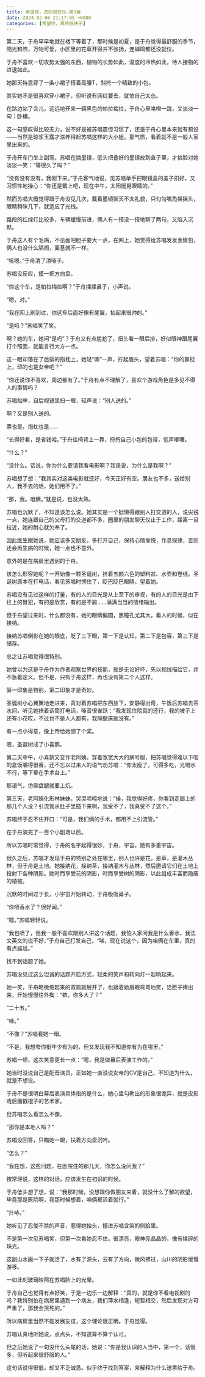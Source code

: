 ```yaml
---
title: 希望你，真的很快乐-第3章
date: 2024-02-06 21:17:05 +0800
categories: [希望你，真的很快乐]
---
```


第二天，于舟早早地就在楼下等着了，那时候是初夏，是于舟觉得最舒服的季节，阳光和煦，万物可爱，小区里的花草开得并不张扬，连蝉鸣都还没就位。

于舟不喜欢一切攻势太强的东西，植物的长势如此，温度的冷热如此，待人接物的进退如此。

她那天特意穿了一条小裙子搭着高腰T，斜挎一个精致的小包。

其实她不是很喜欢穿小裙子，但听说有网红要去，就怕自己太怂。

在路边站了会儿，远远地开来一辆黑色的帕拉梅拉，于舟心里咯噔一跳，又淡淡一句：卧槽。

这一句感叹得比较无力，说不好是被苏唱震惊习惯了，还是于舟心里本来就有预设——当然是琼浆玉露才滋养得起苏唱这样的大小姐。那气质，看着就不是一般人家里出来的。

于舟开车门坐上副驾，苏唱在摘墨镜，低头把叠好的墨镜放到盒子里，才抬脸对她淡淡一笑：“等很久了吗？”

“没有没有没有，我刚下来。”于舟客气地说，见苏唱单手把眼镜盒的盖子扣好，又习惯性地操心：“你还是戴上吧，现在中午，太阳挺晃眼睛的。”

然而苏唱大概觉得跟于舟没见几次，戴着墨镜聊天不太礼貌，只勾勾嘴角摇摇头，眼睛稍眯几下，就适应了光线。

路段的红绿灯比较多，车辆缓慢前进，俩人有一搭没一搭地聊了两句，又陷入沉默。

于舟这人有个毛病，不见面吧胆子要大一点，在网上，她觉得给苏唱发发表情包，俩人也没什么隔阂，面基就不一样。

“咳嗯。”于舟清了清嗓子。

苏唱没反应，摸一把方向盘。

“你这个车，是帕拉梅拉啊？”于舟揉揉鼻子，小声说。

“嗯，对。”

“我在网上刷到过，你这车后面好像有尾翼，抬起来很帅的。”

“是吗？”苏唱笑了笑。

啊？她的车，她问“是吗”？于舟又有点尴尬了，扭头看一眼后排，好似眼神跟尾翼打个照面，就能言行大方一点。

这一眼却落在了后排的抱枕上，她轻“嘶”一声，拧起眉头，望着苏唱：“你的靠枕上，印的也是女帝吧？”

“你还说你不喜欢，周边都有了。”于舟有点不理解了，喜欢个游戏角色是多见不得人的事情吗？

苏唱抬眸，自后视镜里扫一眼，轻声说：“别人送的。”

啊？又是别人送的。

票也是，抱枕也是……

“长得好看，是省钱哈。”于舟往椅背上一靠，捋捋自己小包的包带，低声嘟囔。

“什么？”

“没什么。话说，你为什么要请我看电影啊？我是说，为什么是我啊？”

苏唱想了想：“我其实对这类电影就还好，今天正好有空。朋友也不多，送给别人，我不去的话，她们用不了。”

“那，我。咱俩。”就是说，也没太熟。

苏唱也沉默了，不知道该怎么说。她其实是一个挺懒得跟别人打交道的人，说尖锐一点，她连跟自己的父母打的交道都不多，圈里的朋友聊天仅止于工作，距离一旦拉近，她的耐心就欠奉了。

因此医生跟她说，她应该多交朋友，多打开自己，保持心情愉悦，作息规律，否则还会再生病的时候，她一点也不意外。

意外的是在病房里遇到的于舟。

该怎么形容她呢？一开始像一颗圣诞树，挂着五颜六色的塑料盆、水壶和卷纸。圣诞树原本在打电话，看见苏唱时愣住了，眨巴眨巴眼睛，望着她。

苏唱没有见过这样的打量，有的人的目光是从上至下的审视，有的人的目光是由下往上的冒犯，有的是欣赏，有的是不屑……满满当当的情绪输出。

但于舟望过来时，什么都没有，她的眼睛偏圆，黑瞳孔尤其大，看人的时候，似在接纳。

接纳苏唱倒影在她的眼底，眨了三下眼，第一下是认知，第二下是包容，第三下是储存。

总之让苏唱觉得很特别。

她曾以为这是于舟作为作者观察世界的技能，就是无论好坏，先以视线描绘它，并不急着定义。但不是，只有于舟这样，再也没有第二个人这样。

第一印象是特别，第二印象才是奇妙。

圣诞树小心翼翼地走进来，背对着苏唱把东西放下，安静得出奇，午饭后苏唱去茶水间，听见她捂着话筒打电话，嗓音很雀跃：“我发现住院真的还行，我的被子上还有小花哎，不过也不是人人都有，我隔壁床就没有。”

有一点小得意，像上帝给她颁了个奖。

嗯，圣诞树成了小喜鹊。

第二天中午，小喜鹊又变作老阿姨，穿着宽宽大大的病号服，把苏唱觉得难以下咽的盒饭嚼得很香，还不忘以过来人的语气劝苏唱：“你太瘦了，可得多吃，光喝水不行，等下晕在手术台上。”

那语气，仿佛盘腿就要上炕。

第三天，老阿姨化形林妹妹，哭哭啼啼地说：“操，我觉得好疼，你看到走廊上的那几个人没？引流管从肚子里插下来啊，我受不了，我真受不了这个。”

苏唱终于忍不住开口：“可是，我们俩的手术，都用不上引流管。”

在于舟演完了一百个小剧场以后。

所以苏唱时常觉得，于舟的名字起得很妙，于舟，宇宙，她有多重宇宙。

很久之后，苏唱才发现于舟的特别之处在哪里，别人也许是花，是草，是灌木丛林，但于舟是土地。她接纳花，接纳草，接纳灌木与丛林，然后邀请它们在土地上投射下各种阴影。她时而享受花的阴影，时而享受树的阴影，以此组成丰富而隐蔽的植被。

沉默的时间过于长，小宇宙开始转动，于舟吸吸鼻子。

“你喷香水了？很好闻。”

“嗯。”苏唱轻轻说。

“我也喷了，但我一般不喜欢跟别人讲这个话题，我怕人家问我是什么香水，我法文英文的说不好，”于舟自己打发自己，“唉，现在说这个，因为咱俩在车里，真的有点尴尬。”

找不到话题了她。

苏唱没见过这么坦诚的话题开启方式，轻柔的笑声和转向灯一起响起来。

她一笑，于舟略微缩起来的双肩就展开了，也跟着她眉眼弯弯地笑，话匣子捧出来，开始慢慢往外掏：“欸，你多大了？”

“二十五。”

“哇。”

“不像？”苏唱看她一眼。

“不是，我想夸你挺年少有为的，但又发现我不知道你有为在哪里。”

苏唱一顿，这次笑意更长一点：“嗯，我是做幕后表演工作的。”

她当时没说自己是配音演员，正如她一直没说女帝的CV是自己，不知道为什么，就是不想说。

于舟不是很明白幕后表演具体指的是什么，她心里勾勒出的形象很诡异，就是皮影戏后面戳棍子的艺术家。

但苏唱怎么看怎么不像。

“那你是本地人吗？”

苏唱没回答，只瞄她一眼，扶着方向盘沉吟。

“怎么？”

“我在想，这些问题，在医院住的那几天，你怎么没问我？”

按常理说，这样的对话，应该发生在初识的时候。

于舟低头想了想，说：“我那时候，没想跟你做朋友来着，就没什么了解的欲望，毕竟那是医院啊，我那时候想着，咱俩都活着就行。”

“扑哧。”

她听见了忍俊不禁的声音，惹得她抬头，撞进苏唱含笑的侧脸里。

不是第一次见苏唱笑，但第一次看她忍不住。很漂亮，眼神亮晶晶的，像有揉碎的珠光。

这副山水画一下子就活了，水有了源头，云有了方向，微风拂过，山川的阴影缓慢游移。

一如此刻玻璃映照在苏唱脸上的光晕。

于舟自己也觉得有点好笑，于是一边乐一边解释：“真的，就是你不看电视剧的吗？我特别怕在病房里遇到一个病友，我们萍水相逢，短暂相交，然后发现对方可严重了，那我会哭死的。”

所以病房里当然不能发展友谊，这个理论很正确。于舟觉得。

苏唱认真地听她说，点点头，不知道算不算个认可。

但之后她说了一句没什么头尾的话，她说：“你是我认识的人当中，第一个，话很多，但听起来很舒服的人。”

这句话说得很低，却又不乏诚恳。似乎终于找到答案，来解释为什么送票给于舟。


